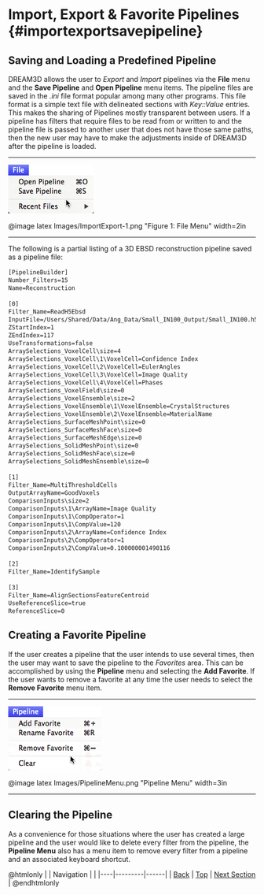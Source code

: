 Import, Export & Favorite Pipelines {#importexportsavepipeline}
=========

## Saving and Loading a Predefined Pipeline
DREAM3D allows the user to _Export_ and _Import_ pipelines via the **File** menu and the **Save Pipeline** and **Open Pipeline** menu items. The pipeline files are saved in the _.ini_ file format popular among many other programs. This file format is a simple text file with delineated sections with _Key::Value_ entries. This makes the sharing of Pipelines mostly transparent between users. If a pipeline has filters that require files to be read from or written to and the pipeline file is passed to another user that does not have those same paths, then the new user may have to make the adjustments inside of DREAM3D after the pipeline is loaded.

-------

![Figure 1: File Menu](Images/ImportExport-1.png)

@image latex Images/ImportExport-1.png "Figure 1: File Menu" width=2in

-------

The following is a partial listing of a 3D EBSD reconstruction pipeline saved as a pipeline file:

	[PipelineBuilder]
	Number_Filters=15
	Name=Reconstruction
	
	[0]
	Filter_Name=ReadH5Ebsd
	InputFile=/Users/Shared/Data/Ang_Data/Small_IN100_Output/Small_IN100.h5ebsd
	ZStartIndex=1
	ZEndIndex=117
	UseTransformations=false
	ArraySelections_VoxelCell\size=4
	ArraySelections_VoxelCell\1\VoxelCell=Confidence Index
	ArraySelections_VoxelCell\2\VoxelCell=EulerAngles
	ArraySelections_VoxelCell\3\VoxelCell=Image Quality
	ArraySelections_VoxelCell\4\VoxelCell=Phases
	ArraySelections_VoxelField\size=0
	ArraySelections_VoxelEnsemble\size=2
	ArraySelections_VoxelEnsemble\1\VoxelEnsemble=CrystalStructures
	ArraySelections_VoxelEnsemble\2\VoxelEnsemble=MaterialName
	ArraySelections_SurfaceMeshPoint\size=0
	ArraySelections_SurfaceMeshFace\size=0
	ArraySelections_SurfaceMeshEdge\size=0
	ArraySelections_SolidMeshPoint\size=0
	ArraySelections_SolidMeshFace\size=0
	ArraySelections_SolidMeshEnsemble\size=0
	
	[1]
	Filter_Name=MultiThresholdCells
	OutputArrayName=GoodVoxels
	ComparisonInputs\size=2
	ComparisonInputs\1\ArrayName=Image Quality
	ComparisonInputs\1\CompOperator=1
	ComparisonInputs\1\CompValue=120
	ComparisonInputs\2\ArrayName=Confidence Index
	ComparisonInputs\2\CompOperator=1
	ComparisonInputs\2\CompValue=0.100000001490116
	
	[2]
	Filter_Name=IdentifySample
	
	[3]
	Filter_Name=AlignSectionsFeatureCentroid
	UseReferenceSlice=true
	ReferenceSlice=0


## Creating a Favorite Pipeline ##

If the user creates a pipeline that the user intends to use several times, then the user may want to save the pipeline to the _Favorites_ area. This can be accomplished by using the **Pipeline** menu and selecting the **Add Favorite**. If the user wants to remove a favorite at any time the user needs to select the **Remove Favorite** menu item.

--------------

![Pipeline Menu](Images/PipelineMenu.png)

@image latex Images/PipelineMenu.png "Pipeline Menu" width=3in

--------------

## Clearing the Pipeline ##

As a convenience for those situations where the user has created a large pipeline and the user would like to delete every filter from the pipeline, the **Pipeline Menu** also has a menu item to remove every filter from a pipeline and an associated keyboard shortcut.


@htmlonly
|   | Navigation |    |
|----|---------|------|
| [Back](creatingpipeline.html) | [Top](usermanual.html) | [Next Section](statsgenerator.html) |
@endhtmlonly